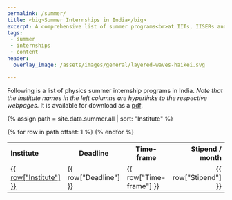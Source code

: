 ```yaml
---
permalink: /summer/
title: <big>Summer Internships in India</big>
excerpt: A comprehensive list of summer programs<br>at IITs, IISERs and other institutes
tags:
 - summer
 - internships
 - content
header:
  overlay_image: /assets/images/general/layered-waves-haikei.svg

---
```


Following is a list of physics summer internship programs in India. *Note that the institute names in the left columns are hyperlinks to the respective webpages*. It is available for download as a [pdf](/_pages/summer.pdf).

{% assign path = site.data.summer.all | sort: "Institute" %}

<table class="sortable">
<tr>
<th style="text-align:left;">Institute</th>
<th>Deadline</th>
<th>Time-frame</th>
<th style="text-align:right;">Stipend / month</th>
</tr>
{% for row in path offset: 1 %}
<tr>
<td style="text-align:left;"><a href="{{ row["Website"] }}">{{ row["Institute"] }}</a></td>
<td>{{ row["Deadline"] }}</td>
<td>{{ row["Time-frame"] }}</td>
<td style="text-align:right;">{{ row["Stipend"] }}</td>
</tr>
{% endfor %}
</table>
